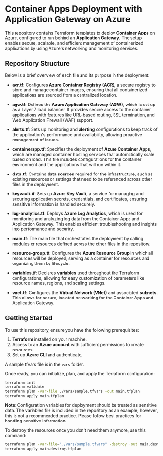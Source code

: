 # Container Apps Deployment with Application Gateway on Azure

This repository contains Terraform templates to deploy **Container Apps** on Azure, configured to run behind an **Application Gateway**. The setup enables secure, scalable, and efficient management of containerized applications by using Azure's networking and monitoring services.

## Repository Structure

Below is a brief overview of each file and its purpose in the deployment:

- **acr\.tf**: Configures **Azure Container Registry (ACR)**, a secure registry to store and manage container images, ensuring that all containerized applications are sourced from a centralized location.

- **agw\.tf**: Defines the **Azure Application Gateway (AGW)**, which is set up as a Layer 7 load balancer. It provides secure access to the container applications with features like URL-based routing, SSL termination, and Web Application Firewall (WAF) support.

- **alerts\.tf**: Sets up monitoring and **alerting** configurations to keep track of the application's performance and availability, allowing proactive management of issues.

- **containerapp\.tf**: Specifies the deployment of **Azure Container Apps**, which are managed container hosting services that automatically scale based on load. This file includes configurations for the container environment and the applications that will run within it.

- **data\.tf**: Contains **data sources** required for the infrastructure, such as existing resources or settings that need to be referenced across other files in the deployment.

- **keyvault\.tf**: Sets up **Azure Key Vault**, a service for managing and securing application secrets, credentials, and certificates, ensuring sensitive information is handled securely.

- **log-analytics\.tf**: Deploys **Azure Log Analytics**, which is used for monitoring and analyzing log data from the Container Apps and Application Gateway. This enables efficient troubleshooting and insights into performance and security.

- **main\.tf**: The main file that orchestrates the deployment by calling modules or resources defined across the other files in the repository.

- **resource-group\.tf**: Configures the **Azure Resource Group** in which all resources will be deployed, serving as a container for resources and organizing them by lifecycle.

- **variables\.tf**: Declares **variables** used throughout the Terraform configurations, allowing for easy customization of parameters like resource names, regions, and scaling settings.

- **vnet\.tf**: Configures the **Virtual Network (VNet)** and associated **subnets**. This allows for secure, isolated networking for the Container Apps and Application Gateway.

## Getting Started

To use this repository, ensure you have the following prerequisites:

1. **Terraform** installed on your machine.
2. Access to an **Azure account** with sufficient permissions to create resources.
3. Set up **Azure CLI** and authenticate.

A sample tfvars file is in the `vars` folder.

Once ready, you can initialize, plan, and apply the Terraform configuration:

```bash
terraform init
terraform validate
terraform plan -var-file ./vars/sample.tfvars -out main.tfplan
terraform apply main.tfplan
```

**Note**: Configuration variables for deployment should be treated as sensitive data. The variables file is included in the repository as an example; however, this is not a recommended practice. Please follow best practices for handling sensitive information.

To destroy the resources once you don't need them anymore, use this command:

```bash
terraform plan -var-file="./vars/sample.tfvars" -destroy -out main.destroy.tfplan
terraform apply main.destroy.tfplan
```